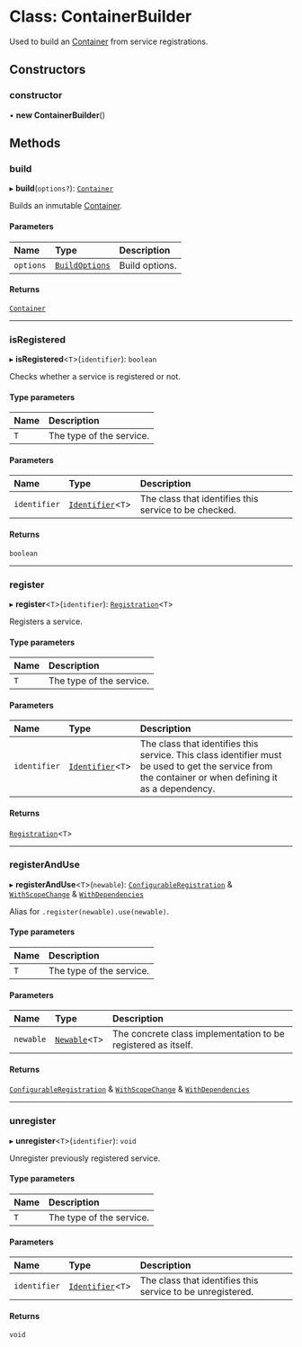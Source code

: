# Class: ContainerBuilder

Used to build an [Container](../interfaces/Container.md) from service registrations.

## Constructors

### constructor

• **new ContainerBuilder**()

## Methods

### build

▸ **build**(`options?`): [`Container`](../interfaces/Container.md)

Builds an inmutable [Container](../interfaces/Container.md).

#### Parameters

| Name | Type | Description |
| :------ | :------ | :------ |
| `options` | [`BuildOptions`](../README.md#buildoptions) | Build options. |

#### Returns

[`Container`](../interfaces/Container.md)

___

### isRegistered

▸ **isRegistered**<`T`\>(`identifier`): `boolean`

Checks whether a service is registered or not.

#### Type parameters

| Name | Description |
| :------ | :------ |
| `T` | The type of the service. |

#### Parameters

| Name | Type | Description |
| :------ | :------ | :------ |
| `identifier` | [`Identifier`](../README.md#identifier)<`T`\> | The class that identifies this service to be checked. |

#### Returns

`boolean`

___

### register

▸ **register**<`T`\>(`identifier`): [`Registration`](../interfaces/Registration.md)<`T`\>

Registers a service.

#### Type parameters

| Name | Description |
| :------ | :------ |
| `T` | The type of the service. |

#### Parameters

| Name | Type | Description |
| :------ | :------ | :------ |
| `identifier` | [`Identifier`](../README.md#identifier)<`T`\> | The class that identifies this service. This class identifier must be used to get the service from the container or when defining it as a dependency. |

#### Returns

[`Registration`](../interfaces/Registration.md)<`T`\>

___

### registerAndUse

▸ **registerAndUse**<`T`\>(`newable`): [`ConfigurableRegistration`](../interfaces/ConfigurableRegistration.md) & [`WithScopeChange`](../interfaces/WithScopeChange.md) & [`WithDependencies`](../interfaces/WithDependencies.md)

Alias for `.register(newable).use(newable)`.

#### Type parameters

| Name | Description |
| :------ | :------ |
| `T` | The type of the service. |

#### Parameters

| Name | Type | Description |
| :------ | :------ | :------ |
| `newable` | [`Newable`](../interfaces/Newable.md)<`T`\> | The concrete class implementation to be registered as itself. |

#### Returns

[`ConfigurableRegistration`](../interfaces/ConfigurableRegistration.md) & [`WithScopeChange`](../interfaces/WithScopeChange.md) & [`WithDependencies`](../interfaces/WithDependencies.md)

___

### unregister

▸ **unregister**<`T`\>(`identifier`): `void`

Unregister previously registered service.

#### Type parameters

| Name | Description |
| :------ | :------ |
| `T` | The type of the service. |

#### Parameters

| Name | Type | Description |
| :------ | :------ | :------ |
| `identifier` | [`Identifier`](../README.md#identifier)<`T`\> | The class that identifies this service to be unregistered. |

#### Returns

`void`
